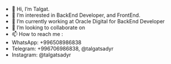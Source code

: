 - 👋 Hi, I’m Talgat.
- 👀 I’m interested in BackEnd Developer, and FrontEnd.
- 🌱 I’m currently working at Oracle Digital for BackEnd Developer
- 💞️ I’m looking to collaborate on 
- 📫 How to reach me : 
- WhatsApp: +996508986838
- Telegram: +996706986838, @talgatsadyr
- Instagram: @talgatsadyr

